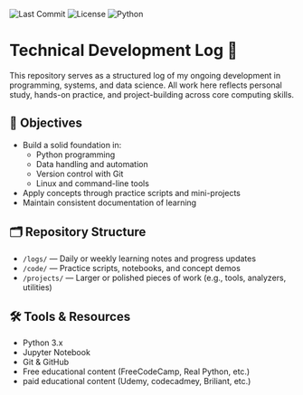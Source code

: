 ![Last Commit](https://img.shields.io/github/last-commit/abofile/technical-development-log?logo=github)
![License](https://img.shields.io/github/license/abofile/technical-development-log)
![Python](https://img.shields.io/badge/python-3.12%2B-brightgreen)

# Technical Development Log 📘

This repository serves as a structured log of my ongoing development in programming, systems, and data science. All work here reflects personal study, hands-on practice, and project-building across core computing skills.

## 📌 Objectives

- Build a solid foundation in:
  - Python programming
  - Data handling and automation
  - Version control with Git
  - Linux and command-line tools
- Apply concepts through practice scripts and mini-projects
- Maintain consistent documentation of learning

## 🗂️ Repository Structure

- `/logs/` — Daily or weekly learning notes and progress updates
- `/code/` — Practice scripts, notebooks, and concept demos
- `/projects/` — Larger or polished pieces of work (e.g., tools, analyzers, utilities)

## 🛠️ Tools & Resources

- Python 3.x
- Jupyter Notebook
- Git & GitHub
- Free educational content (FreeCodeCamp, Real Python, etc.)
- paid educational content (Udemy, codecadmey, Briliant, etc.)

